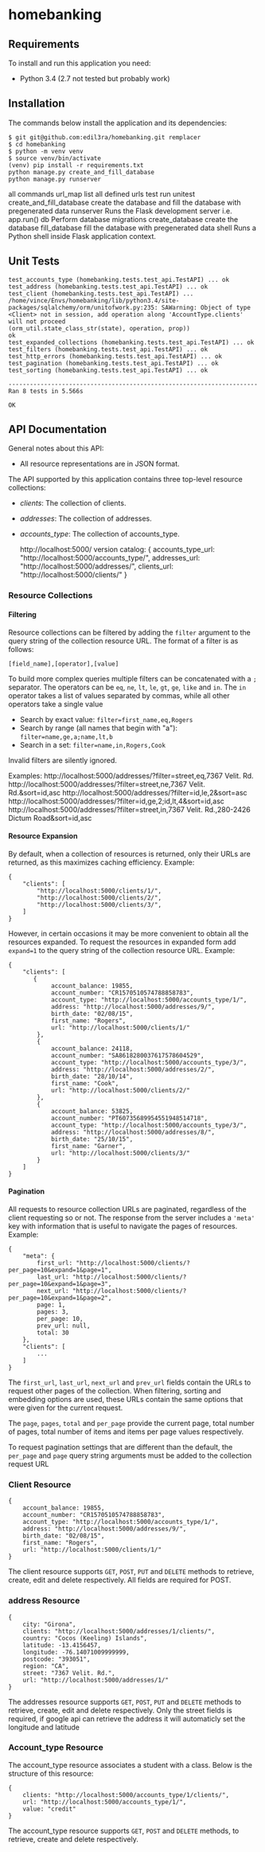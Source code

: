 homebanking
===========

Requirements
------------

To install and run this application you need:

- Python 3.4 (2.7 not tested but probably work)


Installation
------------

The commands below install the application and its dependencies:

    $ git git@github.com:edil3ra/homebanking.git remplacer
    $ cd homebanking
    $ python -m venv venv
    $ source venv/bin/activate
    (venv) pip install -r requirements.txt
	python manage.py create_and_fill_database
	python manage.py runserver

all commands
    url_map             list all defined urls
    test                run unitest
    create_and_fill_database
                        create the database and fill the database with pregenerated
                        data
    runserver           Runs the Flask development server i.e. app.run()
    db                  Perform database migrations
    create_database     create the database
    fill_database       fill the database with pregenerated data
    shell               Runs a Python shell inside Flask application context.



Unit Tests
----------

	test_accounts_type (homebanking.tests.test_api.TestAPI) ... ok
	test_address (homebanking.tests.test_api.TestAPI) ... ok
	test_client (homebanking.tests.test_api.TestAPI) ... /home/vince/Envs/homebanking/lib/python3.4/site-packages/sqlalchemy/orm/unitofwork.py:235: SAWarning: Object of type <Client> not in session, add operation along 'AccountType.clients' will not proceed
	(orm_util.state_class_str(state), operation, prop))
	ok
	test_expanded_collections (homebanking.tests.test_api.TestAPI) ... ok
	test_filters (homebanking.tests.test_api.TestAPI) ... ok
	test_http_errors (homebanking.tests.test_api.TestAPI) ... ok
	test_pagination (homebanking.tests.test_api.TestAPI) ... ok
	test_sorting (homebanking.tests.test_api.TestAPI) ... ok

	----------------------------------------------------------------------
	Ran 8 tests in 5.566s

	OK


API Documentation
-----------------

General notes about this API:

- All resource representations are in JSON format.

The API supported by this application contains three top-level resource collections:

- *clients*: The collection of clients.
- *addresses*: The collection of addresses.
- *accounts_type*: The collection of accounts_type.

    http://localhost:5000/ version catalog:
    {
		accounts_type_url: "http://localhost:5000/accounts_type/",
		addresses_url: "http://localhost:5000/addresses/",
		clients_url: "http://localhost:5000/clients/"
	}
		
### Resource Collections

#### Filtering

Resource collections can be filtered by adding the `filter` argument to the query string of the collection resource URL. The format of a filter is as follows:

    [field_name],[operator],[value]

To build more complex queries multiple filters can be concatenated with a `;` separator. The operators can be `eq`, `ne`, `lt`, `le`, `gt`, `ge`, `like` and `in`. The `in` operator takes a list of values separated by commas, while all other operators take a single value

- Search by exact value: `filter=first_name,eq,Rogers`
- Search by range (all names that begin with "a"): `filter=name,ge,a;name,lt,b`
- Search in a set: `filter=name,in,Rogers,Cook`

Invalid filters are silently ignored.

Examples:
http://localhost:5000/addresses/?filter=street,eq,7367 Velit. Rd.
http://localhost:5000/addresses/?filter=street,ne,7367 Velit. Rd.&sort=id,asc
http://localhost:5000/addresses/?filter=id,le,2&sort=asc
http://localhost:5000/addresses/?filter=id,ge,2;id,lt,4&sort=id,asc 
http://localhost:5000/addresses/?filter=street,in,7367 Velit. Rd.,280-2426 Dictum Road&sort=id,asc


#### Resource Expansion

By default, when a collection of resources is returned, only their URLs are returned, as this maximizes caching efficiency. Example:

    {
        "clients": [
			"http://localhost:5000/clients/1/",
			"http://localhost:5000/clients/2/",
			"http://localhost:5000/clients/3/",
        ]
    }

However, in certain occasions it may be more convenient to obtain all the resources expanded. To request the resources in expanded form add `expand=1` to the query string of the collection resource URL. Example:

    {
		"clients": [
		   {
				account_balance: 19855,
				account_number: "CR1570510574788858783",
				account_type: "http://localhost:5000/accounts_type/1/",
				address: "http://localhost:5000/addresses/9/",
				birth_date: "02/08/15",
				first_name: "Rogers",
				url: "http://localhost:5000/clients/1/"
			},
			{
				account_balance: 24118,
				account_number: "SA8618280037617578604529",
				account_type: "http://localhost:5000/accounts_type/3/",
				address: "http://localhost:5000/addresses/2/",
				birth_date: "28/10/14",
				first_name: "Cook",
				url: "http://localhost:5000/clients/2/"
			},
			{
				account_balance: 53825,
				account_number: "PT60735689954551948514718",
				account_type: "http://localhost:5000/accounts_type/3/",
				address: "http://localhost:5000/addresses/8/",
				birth_date: "25/10/15",
				first_name: "Garner",
				url: "http://localhost:5000/clients/3/"
			}
	    ]
    }


#### Pagination

All requests to resource collection URLs are paginated, regardless of the client requesting so or not. The response from the server includes a `'meta'` key with information that is useful to navigate the pages of resources. Example:

    {
        "meta": {
			first_url: "http://localhost:5000/clients/?per_page=10&expand=1&page=1",
			last_url: "http://localhost:5000/clients/?per_page=10&expand=1&page=3",
			next_url: "http://localhost:5000/clients/?per_page=10&expand=1&page=2",
			page: 1,
			pages: 3,
			per_page: 10,
			prev_url: null,
			total: 30
        },
        "clients": [
            ...
        ]
    }

The `first_url`, `last_url`, `next_url` and `prev_url` fields contain the URLs to request other pages of the collection. When filtering, sorting and embedding options are used, these URLs contain the same options that were given for the current request.

The `page`, `pages`, `total` and `per_page` provide the current page, total number of pages, total number of items and items per page values respectively.

To request pagination settings that are different than the default, the `per_page` and `page` query string arguments must be added to the collection request URL


### Client Resource

    {
		account_balance: 19855,
		account_number: "CR1570510574788858783",
		account_type: "http://localhost:5000/accounts_type/1/",
		address: "http://localhost:5000/addresses/9/",
		birth_date: "02/08/15",
		first_name: "Rogers",
		url: "http://localhost:5000/clients/1/"
    }

The client resource supports `GET`, `POST`, `PUT` and `DELETE` methods to retrieve, create, edit and delete respectively. All fields are required for POST.

### address Resource

    {
		city: "Girona",
		clients: "http://localhost:5000/addresses/1/clients/",
		country: "Cocos (Keeling) Islands",
		latitude: -13.4156457,
		longitude: -76.14071009999999,
		postcode: "393051",
		region: "CA",
		street: "7367 Velit. Rd.",
		url: "http://localhost:5000/addresses/1/"
    }

The addresses resource supports `GET`, `POST`, `PUT` and `DELETE` methods to retrieve, create, edit and delete respectively. Only the street fields is required, if google api can retrieve the address it will automaticly set the longitude and latitude

### Account_type Resource

The account_type resource associates a student with a class. Below is the structure of this resource:

    {
		clients: "http://localhost:5000/accounts_type/1/clients/",
		url: "http://localhost:5000/accounts_type/1/",
		value: "credit"
    }

The account_type resource supports `GET`, `POST` and `DELETE` methods, to retrieve, create and delete respectively. 
